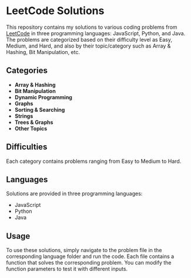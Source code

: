 # LeetCode Solutions

This repository contains my solutions to various coding problems from [LeetCode](https://leetcode.com/) in three programming languages: JavaScript, Python, and Java. The problems are categorized based on their difficulty level as Easy, Medium, and Hard, and also by their topic/category such as Array & Hashing, Bit Manipulation, etc.

## Categories

- **Array & Hashing**
- **Bit Manipulation**
- **Dynamic Programming**
- **Graphs**
- **Sorting & Searching**
- **Strings**
- **Trees & Graphs**
- **Other Topics**

## Difficulties

Each category contains problems ranging from Easy to Medium to Hard.

## Languages

Solutions are provided in three programming languages:
- JavaScript
- Python
- Java

## Usage

To use these solutions, simply navigate to the problem file in the corresponding language folder and run the code. Each file contains a function that solves the corresponding problem. You can modify the function parameters to test it with different inputs.

